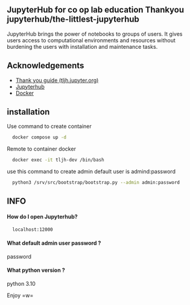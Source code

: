 
## JupyterHub for co op lab education  Thankyou jupyterhub/the-littlest-jupyterhub

JupyterHub brings the power of notebooks to groups of users. It gives users access to computational environments and resources without burdening the users with installation and maintenance tasks.


## Acknowledgements

 - [Thank you guide (tljh.jupyter.org)](https://tljh.jupyter.org/en/latest/contributing/dev-setup.html)
 - [Jupyterhub](https://jupyter.org/hub)
 - [Docker](https://docs.docker.com/)


## installation

Use command to create container

```bash
  docker compose up -d
```

Remote to container docker

```bash
  docker exec -it tljh-dev /bin/bash
```

use this command to create admin default user is admind:password

```bash
  python3 /srv/src/bootstrap/bootstrap.py --admin admin:password
```

## INFO

#### How do I open Jupyterhub? 

```bash
  localhost:12000
```

#### What default admin user password ?

password

#### What python version ?

python 3.10


Enjoy =w=
